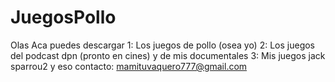 # JuegosPollo
Olas 
Aca puedes descargar 
1: Los juegos de pollo (osea yo)
2: Los juegos del podcast dpn (pronto en cines) y de mis documentales
3: Mis juegos jack sparrou2
y eso
contacto: mamituvaquero777@gmail.com

